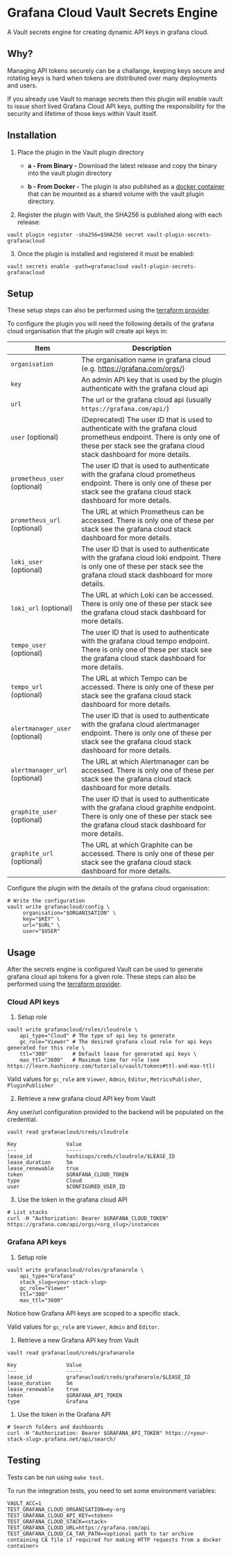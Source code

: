 # Grafana Cloud Vault Secrets Engine

A Vault secrets engine for creating dynamic API keys in grafana cloud.

## Why?
Managing API tokens securely can be a challange, keeping keys secure and rotating keys is hard when tokens are distributed over many deployments and users.

If you already use Vault to manage secrets then this plugin will enable vault to issue short lived Grafana Cloud API keys, putting the responsibility for the security and lifetime of those keys within Vault itself.

## Installation

1. Place the plugin in the Vault plugin directory 

    - **a - From Binary -**
    Download the latest release and copy the binary into the vault plugin directory

    - **b - From Docker -**
    The plugin is also published as a [docker container](https://hub.docker.com/r/form3tech/vault-plugin-secrets-grafanacloud) that can be mounted as a shared volume with the vault plugin directory.


2. Register the plugin with Vault, the SHA256 is published along with each release:

```shell
vault plugin register -sha256=$SHA256 secret vault-plugin-secrets-grafanacloud
```

3. Once the plugin is installed and registered it must be enabled:

```shell
vault secrets enable -path=grafanacloud vault-plugin-secrets-grafanacloud
```

## Setup

These setup steps can also be performed using the [terraform provider](https://github.com/form3tech-oss/terraform-provider-vault-grafanacloud).

To configure the plugin you will need the following details of the grafana cloud organisation that the plugin will create api keys in:

| Item              | Description                                                                                                                                                                                     | 
|-------------------|-------------------------------------------------------------------------------------------------------------------------------------------------------------------------------------------------|
| `organisation`    | The organisation name in grafana cloud (e.g. https://grafana.com/orgs/<organisation>)                                                                                                           |
| `key`             | An admin API key that is used by the plugin authenticate with the grafana cloud api                                                                                                             | 
| `url`             | The url or the grafana cloud api (usually `https://grafana.com/api/`)                                                                                                                           | 
| `user` (optional) | (Deprecated) The user ID that is used to authenticate with the grafana cloud prometheus endpoint. There is only one of these per stack see the grafana cloud stack dashboard for more details. | 
| `prometheus_user` (optional) | The user ID that is used to authenticate with the grafana cloud prometheus endpoint. There is only one of these per stack see the grafana cloud stack dashboard for more details. | 
| `prometheus_url` (optional) | The URL at which Prometheus can be accessed. There is only one of these per stack see the grafana cloud stack dashboard for more details. | 
| `loki_user` (optional) | The user ID that is used to authenticate with the grafana cloud loki endpoint. There is only one of these per stack see the grafana cloud stack dashboard for more details. | 
| `loki_url` (optional) | The URL at which Loki can be accessed. There is only one of these per stack see the grafana cloud stack dashboard for more details. | 
| `tempo_user` (optional) | The user ID that is used to authenticate with the grafana cloud tempo endpoint. There is only one of these per stack see the grafana cloud stack dashboard for more details. | 
| `tempo_url` (optional) | The URL at which Tempo can be accessed. There is only one of these per stack see the grafana cloud stack dashboard for more details. | 
| `alertmanager_user` (optional) | The user ID that is used to authenticate with the grafana cloud alertmanager endpoint. There is only one of these per stack see the grafana cloud stack dashboard for more details. | 
| `alertmanager_url` (optional) | The URL at which Alertmanager can be accessed. There is only one of these per stack see the grafana cloud stack dashboard for more details. | 
| `graphite_user` (optional) | The user ID that is used to authenticate with the grafana cloud graphite endpoint. There is only one of these per stack see the grafana cloud stack dashboard for more details. | 
| `graphite_url` (optional) | The URL at which Graphite can be accessed. There is only one of these per stack see the grafana cloud stack dashboard for more details. | 

Configure the plugin with the details of the grafana cloud organisation:

```shell
# Write the configuration
vault write grafanacloud/config \
     organisation="$ORGANISATION" \
     key="$KEY" \
     url="$URL" \
     user="$USER"
```

## Usage

After the secrets engine is configured Vault can be used to generate grafana cloud api tokens for a given role. These steps can also be performed using the [terraform provider](https://github.com/form3tech-oss/terraform-provider-vault-grafanacloud).

### Cloud API keys

1. Setup role

```shell
vault write grafanacloud/roles/cloudrole \
    api_type="Cloud" # The type of api key to generate
    gc_role="Viewer" # The desired grafana cloud role for api keys generated for this role \
    ttl="300"        # Default lease for generated api keys \
    max_ttl="3600"   # Maximum time for role (see https://learn.hashicorp.com/tutorials/vault/tokens#ttl-and-max-ttl)
```

Valid values for `gc_role` are `Viewer`, `Admin`, `Editor`, `MetricsPublisher`, `PluginPublisher`

2. Retrieve a new grafana cloud API key from Vault

Any user/url configuration provided to the backend will be populated on the credential.

```shell
vault read grafanacloud/creds/cloudrole 

Key                Value
---                -----
lease_id           hashicups/creds/cloudrole/$LEASE_ID
lease_duration     5m
lease_renewable    true
token              $GRAFANA_CLOUD_TOKEN
type               Cloud
user               $CONFIGURED_USER_ID
```

3. Use the token in the grafana cloud API

```shell
# List stacks
curl -H "Authorization: Bearer $GRAFANA_CLOUD_TOKEN" https://grafana.com/api/orgs/<org_slug>/instances
```

### Grafana API keys

1. Setup role

```shell
vault write grafanacloud/roles/grafanarole \
    api_type="Grafana"
    stack_slug=<your-stack-slug>
    gc_role="Viewer"
    ttl="300"
    max_ttl="3600"
```

Notice how Grafana API keys are scoped to a specific stack.

Valid values for `gc_role` are `Viewer`, `Admin` and `Editor`.

1. Retrieve a new Grafana API key from Vault

```shell
vault read grafanacloud/creds/grafanarole

Key                Value
---                -----
lease_id           grafanacloud/creds/grafanarole/$LEASE_ID
lease_duration     5m
lease_renewable    true
token              $GRAFANA_API_TOKEN
type               Grafana
```

1. Use the token in the Grafana API

```shell
# Search folders and dashboards
curl -H "Authorization: Bearer $GRAFANA_API_TOKEN" https://<your-stack-slug>.grafana.net/api/search/
```

## Testing

Tests can be run using `make test`.

To run the integration tests, you need to set some environment variables:

```
VAULT_ACC=1
TEST_GRAFANA_CLOUD_ORGANISATION=my-org
TEST_GRAFANA_CLOUD_API_KEY=<token>
TEST_GRAFANA_CLOUD_STACK=<stack>
TEST_GRAFANA_CLOUD_URL=https://grafana.com/api
TEST_GRAFANA_CLOUD_CA_TAR_PATH=<optional path to tar archive containing CA file if required for making HTTP requests from a docker container>
```